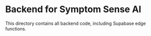 
# Backend for Symptom Sense AI

This directory contains all backend code, including Supabase edge functions.
